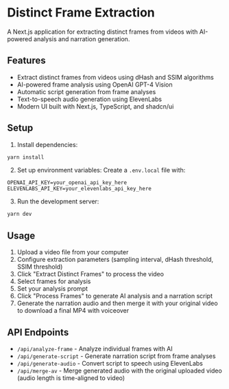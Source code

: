 # Distinct Frame Extraction

A Next.js application for extracting distinct frames from videos with AI-powered analysis and narration generation.

## Features

- Extract distinct frames from videos using dHash and SSIM algorithms
- AI-powered frame analysis using OpenAI GPT-4 Vision
- Automatic script generation from frame analyses
- Text-to-speech audio generation using ElevenLabs
- Modern UI built with Next.js, TypeScript, and shadcn/ui

## Setup

1. Install dependencies:
```bash
yarn install
```

2. Set up environment variables:
Create a `.env.local` file with:
```
OPENAI_API_KEY=your_openai_api_key_here
ELEVENLABS_API_KEY=your_elevenlabs_api_key_here
```

3. Run the development server:
```bash
yarn dev
```

## Usage

1. Upload a video file from your computer
2. Configure extraction parameters (sampling interval, dHash threshold, SSIM threshold)
3. Click "Extract Distinct Frames" to process the video
4. Select frames for analysis
5. Set your analysis prompt
6. Click "Process Frames" to generate AI analysis and a narration script
7. Generate the narration audio and then merge it with your original video to download a final MP4 with voiceover

## API Endpoints

- `/api/analyze-frame` - Analyze individual frames with AI
- `/api/generate-script` - Generate narration script from frame analyses
- `/api/generate-audio` - Convert script to speech using ElevenLabs
- `/api/merge-av` - Merge generated audio with the original uploaded video (audio length is time-aligned to video)
